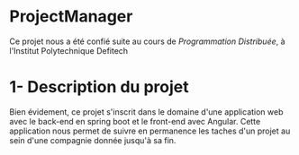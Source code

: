 # ProjectManager
  
  Ce projet nous a été confié suite au cours de *Programmation Distribuée*,
  à l'Institut Polytechnique Defitech 
  
# 1- Description du projet

Bien évidement, ce projet s'inscrit dans le domaine d'une application web avec le back-end en spring boot
et le front-end avec Angular.
Cette application nous permet de suivre en permanence les taches d'un projet au sein d'une compagnie donnée jusqu'à sa fin.

